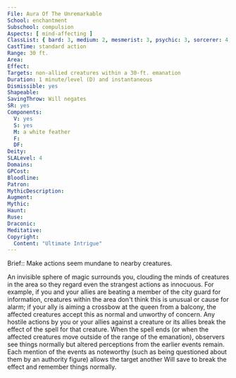 ```yaml
---
File: Aura Of The Unremarkable
School: enchantment
Subschool: compulsion
Aspects: [ mind-affecting ]
ClassList: { bard: 3, medium: 2, mesmerist: 3, psychic: 3, sorcerer: 4, wizard: 4 }
CastTime: standard action
Range: 30 ft.
Area: 
Effect: 
Targets: non-allied creatures within a 30-ft. emanation
Duration: 1 minute/level (D) and instantaneous
Dismissible: yes
Shapeable: 
SavingThrow: Will negates
SR: yes
Components:
  V: yes
  S: yes
  M: a white feather
  F: 
  DF: 
Deity: 
SLALevel: 4
Domains: 
GPCost: 
Bloodline: 
Patron: 
MythicDescription: 
Augment: 
Mythic: 
Haunt: 
Ruse: 
Draconic: 
Meditative: 
Copyright:
  Content: "Ultimate Intrigue"
---
```

Brief:: Make actions seem mundane to nearby creatures.

An invisible sphere of magic surrounds you, clouding the minds of creatures in the area so they regard even the strangest actions as innocuous. For example, if you and your allies are beating a member of the city guard for information, creatures within the area don't think this is unusual or cause for alarm; if your ally is aiming a crossbow at the queen from a balcony, the affected creatures accept this as normal and unworthy of concern. Any hostile actions by you or your allies against a creature or its allies break the effect of the spell for that creature. When the spell ends (or when the affected creatures move outside of the range of the emanation), observers see things normally but altered perceptions from the earlier events remain. Each mention of the events as noteworthy (such as being questioned about them by an authority figure) allows the target another Will save to break the effect and remember things normally.
